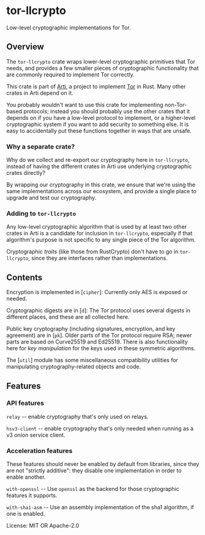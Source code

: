 # tor-llcrypto

Low-level cryptographic implementations for Tor.

## Overview

The `tor-llcrypto` crate wraps lower-level cryptographic primitives that Tor
needs, and provides a few smaller pieces of cryptographic functionality that
are commonly required to implement Tor correctly.

This crate is part of [Arti](https://gitlab.torproject.org/tpo/core/arti/),
a project to implement [Tor](https://www.torproject.org/) in Rust. Many
other crates in Arti depend on it.

You probably wouldn't want to use this crate for implementing non-Tor-based
protocols; instead you should probably use the other crates that it depends
on if you have a low-level protocol to implement, or a higher-level
cryptographic system if you want to add security to something else.  It is
easy to accidentally put these functions together in ways that are unsafe.

### Why a separate crate?

Why do we collect and re-export our cryptography here in `tor-llcrypto`,
instead of having the different crates in Arti use underlying cryptographic
crates directly?

By wrapping our cryptography in this crate, we ensure that we're using the
same implementations across our ecosystem, and provide a single place to
upgrade and test our cryptography.

### Adding to `tor-llcrypto`

Any low-level cryptographic algorithm that is used by at least two other
crates in Arti is a candidate for inclusion in `tor-llcrypto`, especially if
that algorithm's purpose is not specific to any single piece of the Tor
algorithm.

Cryptographic _traits_ (like those from RustCrypto) don't have to go in
`tor-llcrypto`, since they are interfaces rather than implementations.

## Contents

Encryption is implemented in [`cipher`]: Currently only AES is exposed or
needed.

Cryptographic digests are in [`d`]: The Tor protocol uses several digests in
different places, and these are all collected here.

Public key cryptography (including signatures, encryption, and key
agreement) are in [`pk`].  Older parts of the Tor protocol require RSA;
newer parts are based on Curve25519 and Ed25519. There is also functionality
here for _key manipulation_ for the keys used in these symmetric algorithms.

The [`util`] module has some miscellaneous compatibility utilities for
manipulating cryptography-related objects and code.

## Features

### API features

`relay` -- enable cryptography that's only used on relays.

`hsv3-client` -- enable cryptography that's only needed when running as a v3
onion service client.

### Acceleration features

These features should never be enabled by default from libraries, since they
are not "strictly additive": they disable one implementation in order to
enable another.

`with-openssl` -- Use `openssl` as the backend for those cryptographic
features it supports.

`with-sha1-asm` -- Use an assembly implementation of the sha1 algorithm, if
one is enabled.

License: MIT OR Apache-2.0
